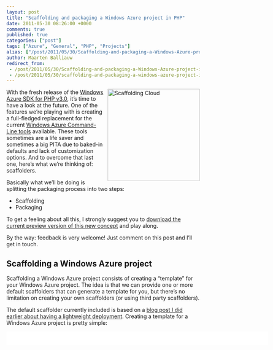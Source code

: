 ```yaml
---
layout: post
title: "Scaffolding and packaging a Windows Azure project in PHP"
date: 2011-05-30 08:26:00 +0000
comments: true
published: true
categories: ["post"]
tags: ["Azure", "General", "PHP", "Projects"]
alias: ["/post/2011/05/30/Scaffolding-and-packaging-a-Windows-Azure-project-in-PHP.aspx", "/post/2011/05/30/scaffolding-and-packaging-a-windows-azure-project-in-php.aspx"]
author: Maarten Balliauw
redirect_from:
 - /post/2011/05/30/Scaffolding-and-packaging-a-Windows-Azure-project-in-PHP.aspx.html
 - /post/2011/05/30/scaffolding-and-packaging-a-windows-azure-project-in-php.aspx.html
---
```

<p><a href="/images/image_114.png"><img style="background-image: none; margin: 0px 0px 5px 5px; padding-left: 0px; padding-right: 0px; display: inline; float: right; padding-top: 0px; border: 0px;" title="Scaffolding Cloud" src="/images/image_thumb_84.png" border="0" alt="Scaffolding Cloud" width="240" height="240" align="right" /></a>With the fresh release of the <a href="/post/2011/05/26/Windows-Azure-SDK-for-PHP-v30-released.aspx">Windows Azure SDK for PHP v3.0</a>, it&rsquo;s time to have a look at the future. One of the features we&rsquo;re playing with is creating a full-fledged replacement for the current <a href="http://azurephptools.codeplex.com/">Windows Azure Command-Line tools</a> available. These tools sometimes are a life saver and sometimes a big PITA due to baked-in defaults and lack of customization options. And to overcome that last one, here&rsquo;s what we&rsquo;re thinking of: scaffolders.</p>
<p>Basically what we&rsquo;ll be doing is splitting the packaging process into two steps:</p>
<ul>
<li>Scaffolding</li>
<li>Packaging</li>
</ul>
<p>To get a feeling about all this, I strongly suggest you to <a href="http://phpazure.codeplex.com/SourceControl/changeset/changes/62487">download the current preview version of this new concept</a> and play along.</p>
<p>By the way: feedback is very welcome! Just comment on this post and I&rsquo;ll get in touch.</p>
<h2>Scaffolding a Windows Azure project</h2>
<p>Scaffolding a Windows Azure project consists of creating a &ldquo;template&rdquo; for your Windows Azure project. The idea is that we can provide one or more default scaffolders that can generate a template for you, but there&rsquo;s no limitation on creating your own scaffolders (or using third party scaffolders).</p>
<p>The default scaffolder currently included is based on a <a href="/post/2011/04/04/Lightweight-PHP-application-deployment-to-Windows-Azure.aspx">blog post I did earlier about having a lightweight deployment</a>. Creating a template for a Windows Azure project is pretty simple:</p>
<div id="scid:9D7513F9-C04C-4721-824A-2B34F0212519:38906eca-c8d3-433e-ba61-b52be217a2e2" class="wlWriterEditableSmartContent" style="margin: 0px; display: inline; float: none; padding: 0px;">
<pre style="width: 682px; height: 35px; background-color: white; overflow: auto;"><div><!--

Code highlighting produced by Actipro CodeHighlighter (freeware)
http://www.CodeHighlighter.com/

--><span style="color: #008080;">1</span> <span style="color: #000000;">Package Scaffold -p:</span><span style="color: #000000;">"</span><span style="color: #000000;">C:\temp\Sample</span><span style="color: #000000;">"</span><span style="color: #000000;"> --DiagnosticsConnectionString:</span><span style="color: #000000;">"</span><span style="color: #000000;">UseDevelopmentStorage=true</span><span style="color: #000000;">"</span></div></pre>
<!-- Code inserted with Steve Dunn's Windows Live Writer Code Formatter Plugin.  http://dunnhq.com --></div>
<p>This command will generate a folder structure in <em>C:\Temp\Sample</em> and uses the default scaffolder (which requires the parameter &ldquo;DiagnosticsConnectionString to be specified). Nothing however prevents you from creating your own (later in this post).</p>
<p><a href="/images/image_115.png"><img style="background-image: none; padding-left: 0px; padding-right: 0px; display: block; float: none; margin-left: auto; margin-right: auto; padding-top: 0px; border: 0px;" title="image" src="/images/image_thumb_85.png" border="0" alt="image" width="488" height="315" /></a></p>
<p>Once you have the folder structure in place, the only thing left is to copy your application contents into the &ldquo;PhpOnAzure.Web&rdquo; folder. In case of this default scaffolder, that is all that is required to create your Windows Azure project structure. Nothing complicated until now, and I promise you things will never get complicated. However if you are a brave soul, you <em>can</em> at this point customize the folder structure, add our custom configuration settings, &hellip;</p>
<h2>Packaging a Windows Azure project</h2>
<p>After the scaffolding comes the packaging. Again, a very simple command:</p>
<div id="scid:9D7513F9-C04C-4721-824A-2B34F0212519:ed236c92-5d71-4b1c-9bf1-98ca6f04ae00" class="wlWriterEditableSmartContent" style="margin: 0px; display: inline; float: none; padding: 0px;">
<pre style="width: 682px; height: 36px; background-color: white; overflow: auto;"><div><!--

Code highlighting produced by Actipro CodeHighlighter (freeware)
http://www.CodeHighlighter.com/

--><span style="color: #008080;">1</span> <span style="color: #000000;">Package Create -p:</span><span style="color: #000000;">"</span><span style="color: #000000;">C:\temp\Sample</span><span style="color: #000000;">"</span><span style="color: #000000;"> -dev</span><span style="color: #800000;">:false</span></div></pre>
<!-- Code inserted with Steve Dunn's Windows Live Writer Code Formatter Plugin.  http://dunnhq.com --></div>
<p>The above will create a <em>Sample.cspkg</em> file which you can immediately deploy to Windows Azure. Either through the portal or using the Windows Azure command line tools that are included in the current version of the Windows Azure SDK for PHP.</p>
<h2>Building your own scaffolder</h2>
<p>Scaffolders are in fact <em>Phar</em> archives, a PHP packaging standard which is in essence a file containing executable PHP code as well as resources like configuration files, images, &hellip;</p>
<p>A scaffolder is typically a structure containing a <em>resources</em> folder containing configuration files or a complete PHP deployment or something like that, and a file named index.php, containing the scaffolding logic. Let&rsquo;s have a look at <em>index.php</em>.</p>
<div id="scid:9D7513F9-C04C-4721-824A-2B34F0212519:6a44338a-7905-4159-8b05-6320e717460f" class="wlWriterEditableSmartContent" style="margin: 0px; display: inline; float: none; padding: 0px;">
<pre style="width: 682px; height: 262px; background-color: white; overflow: auto;"><div><!--

Code highlighting produced by Actipro CodeHighlighter (freeware)
http://www.CodeHighlighter.com/

--><span style="color: #008080;"> 1</span> <span style="color: #000000;">&lt;?</span><span style="color: #000000;">php
</span><span style="color: #008080;"> 2</span> <span style="color: #0000ff;">class</span><span style="color: #000000;"> Scaffolder
</span><span style="color: #008080;"> 3</span> <span style="color: #000000;">    </span><span style="color: #0000ff;">extends</span><span style="color: #000000;"> Microsoft_WindowsAzure_CommandLine_PackageScaffolder_PackageScaffolderAbstract
</span><span style="color: #008080;"> 4</span> <span style="color: #000000;">{
</span><span style="color: #008080;"> 5</span> <span style="color: #000000;">    </span><span style="color: #008000;">/*</span><span style="color: #008000;">*
</span><span style="color: #008080;"> 6</span> <span style="color: #008000;">     * Invokes the scaffolder.
</span><span style="color: #008080;"> 7</span> <span style="color: #008000;">     *
</span><span style="color: #008080;"> 8</span> <span style="color: #008000;">     * @param Phar $phar Phar archive containing the current scaffolder.
</span><span style="color: #008080;"> 9</span> <span style="color: #008000;">     * @param string $root Path Root path.
</span><span style="color: #008080;">10</span> <span style="color: #008000;">     * @param array $options Options array (key/value).
</span><span style="color: #008080;">11</span> <span style="color: #008000;">     </span><span style="color: #008000;">*/</span><span style="color: #000000;">
</span><span style="color: #008080;">12</span> <span style="color: #000000;">    </span><span style="color: #0000ff;">public</span><span style="color: #000000;"> </span><span style="color: #0000ff;">function</span><span style="color: #000000;"> invoke(Phar </span><span style="color: #800080;">$phar</span><span style="color: #000000;">,</span><span style="color: #000000;"> </span><span style="color: #800080;">$rootPath</span><span style="color: #000000;">,</span><span style="color: #000000;"> </span><span style="color: #800080;">$options</span><span style="color: #000000;"> </span><span style="color: #000000;">=</span><span style="color: #000000;"> </span><span style="color: #0000ff;">array</span><span style="color: #000000;">())
</span><span style="color: #008080;">13</span> <span style="color: #000000;">    {
</span><span style="color: #008080;">14</span> <span style="color: #000000;">        </span><span style="color: #008000;">//</span><span style="color: #008000;"> ...</span><span style="color: #008000;">
</span><span style="color: #008080;">15</span> <span style="color: #000000;">    }
</span><span style="color: #008080;">16</span> <span style="color: #000000;">}</span></div></pre>
<!-- Code inserted with Steve Dunn's Windows Live Writer Code Formatter Plugin.  http://dunnhq.com --></div>
<p>Looks simple, right? It is. The <em>invoke</em> method is the only thing that you should implement: this can be a method extracting some content to the <em>$rootPath</em> as well as updating some files in there as well as&hellip; anything! If you can imagine ourself doing it in PHP, it&rsquo;s possible in a scaffolder.</p>
<p>Packaging a scaffolder is the last step in creating one: copying all files into a <em>.phar</em> file. And wouldn&rsquo;t it be fun if that task was easy as well? Check this command:</p>
<div id="scid:9D7513F9-C04C-4721-824A-2B34F0212519:5749f207-5f06-41bf-9d15-45d4053c3886" class="wlWriterEditableSmartContent" style="margin: 0px; display: inline; float: none; padding: 0px;">
<pre style="width: 682px; height: 26px; background-color: white; overflow: auto;"><div><!--

Code highlighting produced by Actipro CodeHighlighter (freeware)
http://www.CodeHighlighter.com/

--><span style="color: #008080;">1</span> <span style="color: #000000;">Package CreateScaffolder -p:</span><span style="color: #000000;">"</span><span style="color: #000000;">/path/to/scaffolder</span><span style="color: #000000;">"</span><span style="color: #000000;"> -out:</span><span style="color: #000000;">"</span><span style="color: #000000;">/path/to/MyScaffolder.phar</span><span style="color: #000000;">"</span></div></pre>
<!-- Code inserted with Steve Dunn's Windows Live Writer Code Formatter Plugin.  http://dunnhq.com --></div>
<p>There you go.</p>
<h2>Ideas for scaffolders</h2>
<p>I&rsquo;m not going to provide all the following scaffolders out of the box, but here&rsquo;s some scaffolders that I&rsquo;m thinking would be interesting:</p>
<ul>
<li>A scaffolder including a fully tweaked configured PHP runtime (with SQL Server Driver for PHP, Wincache, &hellip;)</li>
<li>A scaffolder which enables remote desktop</li>
<li>A scaffolder which contains an autoscaling mechanism</li>
<li>A scaffolder that can not exist on its own but can provide additional functionality to an existing Windows Azure project</li>
<li>&hellip;</li>
</ul>
<p>Enjoy! And as I said: feedback is very welcome!</p>
{% include imported_disclaimer.html %}
